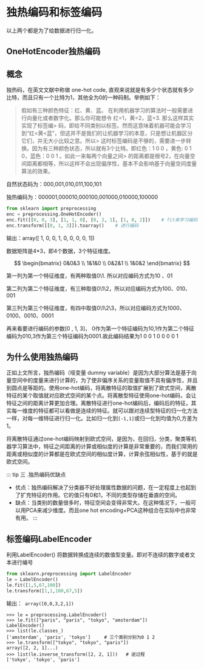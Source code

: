# 独热编码和标签编码
以上两个都是为了给数据进行归一化。
## OneHotEncoder独热编码
## 概念
独热码，在英文文献中称做 one-hot code, 直观来说就是有多少个状态就有多少比特，而且只有一个比特为1，其他全为0的一种码制。举例如下：

> 假如有三种颜色特征：红、黄、蓝。 在利用机器学习的算法时一般需要进行向量化或者数字化。那么你可能想令 红=1，黄=2，蓝=3. 那么这样其实实现了标签编> 码，即给不同类别以标签。然而这意味着机器可能会学习到“红<黄<蓝”，但这并不是我们的让机器学习的本意，只是想让机器区分它们，并无大小比较之意。所以> 这时标签编码是不够的，需要进一步转换。因为有三种颜色状态，所以就有3个比特。即红色：1 0 0 ，黄色: 0 1 0，蓝色：0 0 1 。如此一来每两个向量之间> 的距离都是根号2，在向量空间距离都相等，所以这样不会出现偏序性，基本不会影响基于向量空间度量算法的效果。

自然状态码为：000,001,010,011,100,101

独热编码为：000001,000010,000100,001000,010000,100000

```python
from sklearn import preprocessing
enc = preprocessing.OneHotEncoder()
enc.fit([[0, 0, 3], [1, 1, 0], [0, 2, 1], [1, 0, 2]])    # fit来学习编码
enc.transform([[0, 1, 3]]).toarray()    # 进行编码
```
输出：array([ 1,  0,  0,  1,  0,  0,  0,  0,  1])

数据矩阵是4*3，即4个数据，3个特征维度。

$$
\begin{bmatrix}
0&0&3 \\
1&1&0 \\
0&2&1 \\
1&0&2
\end{bmatrix}
$$

第一列为第一个特征维度，有两种取值0\1. 所以对应编码方式为10 、01

第二列为第二个特征维度，有三种取值0\1\2，所以对应编码方式为100、010、001

第三列为第三个特征维度，有四中取值0\1\2\3，所以对应编码方式为1000、0100、0010、0001


再来看要进行编码的参数[0 , 1,  3]， 0作为第一个特征编码为10,1作为第二个特征编码为010,3作为第三个特征编码为0001.故此编码结果为1 0 0 1 0 0 0 0 1

## 为什么使用独热编码
 正如上文所言，独热编码（哑变量 dummy variable）是因为大部分算法是基于向量空间中的度量来进行计算的，为了使非偏序关系的变量取值不具有偏序性，并且到圆点是等距的。使用one-hot编码，将离散特征的取值扩展到了欧式空间，离散特征的某个取值就对应欧式空间的某个点。将离散型特征使用one-hot编码，会让特征之间的距离计算更加合理。离散特征进行one-hot编码后，编码后的特征，其实每一维度的特征都可以看做是连续的特征。就可以跟对连续型特征的归一化方法一样，对每一维特征进行归一化。比如归一化到`[-1,1]`或归一化到均值为0,方差为1。       

将离散特征通过one-hot编码映射到欧式空间，是因为，在回归，分类，聚类等机器学习算法中，特征之间距离的计算或相似度的计算是非常重要的，而我们常用的距离或相似度的计算都是在欧式空间的相似度计算，计算余弦相似性，基于的就是欧式空间。

::: tip 三 .独热编码优缺点
- 优点：独热编码解决了分类器不好处理属性数据的问题，在一定程度上也起到了扩充特征的作用。它的值只有0和1，不同的类型存储在垂直的空间。
- 缺点：当类别的数量很多时，特征空间会变得非常大。在这种情况下，一般可以用PCA来减少维度。而且one hot encoding+PCA这种组合在实际中也非常有用。
:::

## 标签编码LabelEncoder
利用LabelEncoder() 将数据转换成连续的数值型变量。即对不连续的数字或者文本进行编号
```python
from sklearn.preprocessing import LabelEncoder
le = LabelEncoder()
le.fit([1,5,67,100])
le.transform([1,1,100,67,5])
```
输出：` array([0,0,3,2,1])`

```
>>> le = preprocessing.LabelEncoder()
>>> le.fit(["paris", "paris", "tokyo", "amsterdam"])
LabelEncoder()
>>> list(le.classes_)
['amsterdam', 'paris', 'tokyo']     # 三个类别分别为0 1 2
>>> le.transform(["tokyo", "tokyo", "paris"]) 
array([2, 2, 1]...)    
>>> list(le.inverse_transform([2, 2, 1]))   # 逆过程
['tokyo', 'tokyo', 'paris']
```